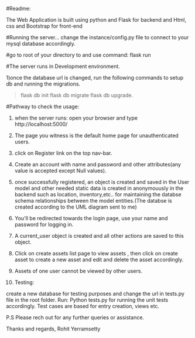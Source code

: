 #Readme:

The Web Application is built using python and Flask for backend and Html, css and Bootstrap for front-end

#Running the server...
change the instance/config.py file to connect to your mysql database accordingly.

#go to root of your directory to and use command: flask run

#The server runs in Development environment.

1)once the database url is changed, run the following commands to setup db and running the migrations.
>flask db init
>flask db migrate
>flask db upgrade.

#Pathway to check the usage:
1) when the server runs: open your browser and type http://localhost:5000/
2) The page you witness is the default home page for unauthenticated users.
3) click on Register link on the top nav-bar.
4) Create an account with name and password and other attributes(any value is accepted except Null values).
5) once successfully registered, an object is created and saved in the User model and other needed static data is created in anonymouusly in the backend such as location, inventory,etc.. for maintaining the databse schema relationships between the model entities.(The databse is created according to the UML diagram sent to me)
6) You'll be redirected towards the login page, use your name and password for logging in.
7) A current_user object is created and all other actions are saved to this object.
8) Click on create assets list page to view assets , then click on create asset to create a new asset and edit and delete the asset accordingly.
9) Assets of one user cannot be viewed by other users.

10) Testing:

create a new database for testing purposes and change the url in tests.py file in the root folder.
Run: Python tests.py for running the unit tests accordingly.
Test cases are based for entry creation, views etc.

P.S Please rech out for any further queries or assistance.

Thanks and regards,
Rohit Yerramsetty

